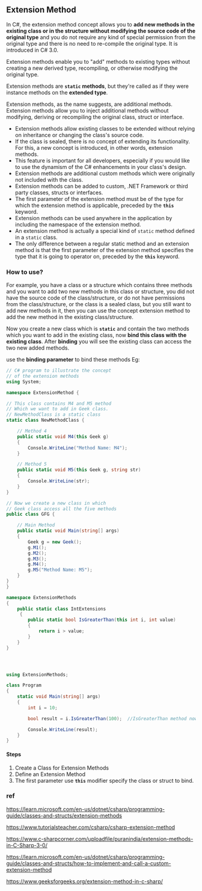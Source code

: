 ## Extension Method

In C#, the extension method concept allows you to **add new methods in the existing class or in the structure without modifying the source code of the original type** and you do not require any kind of special permission from the original type and there is no need to re-compile the original type. It is introduced in C# 3.0.

Extension methods enable you to "add" methods to existing types without creating a new derived type, recompiling, or otherwise modifying the original type.


Extension methods are **`static` methods**, but they're called as if they were instance methods on the **extended type**.

Extension methods, as the name suggests, are additional methods. Extension methods allow you to inject additional methods without modifying, deriving or recompiling the original class, struct or interface.


-   Extension methods allow existing classes to be extended without relying on inheritance or changing the class's source code.
-   If the class is sealed, there is no concept of extending its functionality. For this, a new concept is introduced, in other words, extension methods.
-   This feature is important for all developers, especially if you would like to use the dynamism of the C# enhancements in your class's design.
-   Extension methods are additional custom methods which were originally not included with the class.
-   Extension methods can be added to custom, .NET Framework or third party classes, structs or interfaces.
-   The first parameter of the extension method must be of the type for which the extension method is applicable, preceded by the **`this`** keyword.
-   Extension methods can be used anywhere in the application by including the namespace of the extension method.
-   An extension method is actually a special kind of `static` method defined in a `static` class.
-   The only difference between a regular static method and an extension method is that the first parameter of the extension method specifies the type that it is going to operator on, preceded by the **`this`** keyword.



### How to use? 
For example,  you have a class or a structure which contains three methods and you want to add two new methods in this class or structure, 
you did not have the source code of the class/structure, or do not have permissions from the class/structure, or the class is a sealed class, 
but you still want to add new methods in it, then you can use the concept extension method to add the new method in the existing class/structure.

Now you create a new class which is **`static`** and contain the two methods which you want to add in the existing class, now **bind this class with the existing class**. After **binding** you will see the existing class can access the two new added methods.

use the **binding parameter** to bind these methods
Eg:
```cs
// C# program to illustrate the concept
// of the extension methods
using System;

namespace ExtensionMethod {

// This class contains M4 and M5 method
// Which we want to add in Geek class.
// NewMethodClass is a static class
static class NewMethodClass {

	// Method 4
	public static void M4(this Geek g)
	{
		Console.WriteLine("Method Name: M4");
	}

	// Method 5
	public static void M5(this Geek g, string str)
	{
		Console.WriteLine(str);
	}
}

// Now we create a new class in which
// Geek class access all the five methods
public class GFG {

	// Main Method
	public static void Main(string[] args)
	{
		Geek g = new Geek();
		g.M1();
		g.M2();
		g.M3();
		g.M4();
		g.M5("Method Name: M5");
	}
}
}

```

```cs
namespace ExtensionMethods
{
    public static class IntExtensions
     {
        public static bool IsGreaterThan(this int i, int value)
        {
            return i > value;
        }
    }
}




using ExtensionMethods;

class Program
{
    static void Main(string[] args)
    {
        int i = 10;

        bool result = i.IsGreaterThan(100);  //IsGreaterThan method now is a method of int data type (Int32 struct).

        Console.WriteLine(result);
    }
}

```



#### Steps
1. Create a Class for Extension Methods
2. Define an Extension Method
3. The first parameter use **`this`** modifier specify the class or struct to bind.


### ref
https://learn.microsoft.com/en-us/dotnet/csharp/programming-guide/classes-and-structs/extension-methods

https://www.tutorialsteacher.com/csharp/csharp-extension-method

https://www.c-sharpcorner.com/uploadfile/puranindia/extension-methods-in-C-Sharp-3-0/

https://learn.microsoft.com/en-us/dotnet/csharp/programming-guide/classes-and-structs/how-to-implement-and-call-a-custom-extension-method

https://www.geeksforgeeks.org/extension-method-in-c-sharp/

